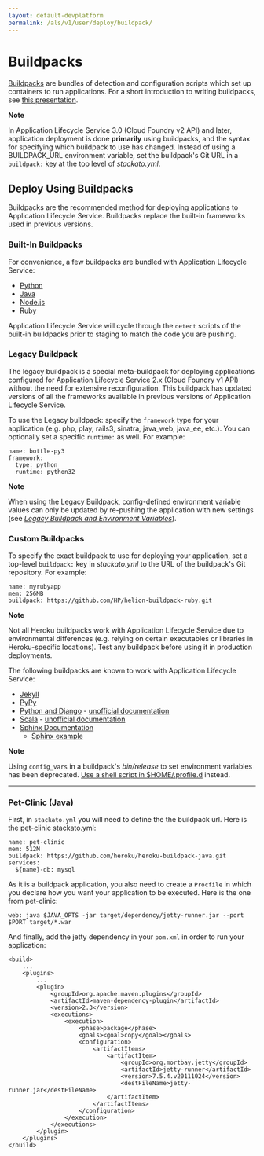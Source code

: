 ```yaml
---
layout: default-devplatform
permalink: /als/v1/user/deploy/buildpack/
---
```

<!--PUBLISHED-->

Buildpacks[](#buildpacks "Permalink to this headline")
=======================================================

[Buildpacks](https://devcenter.heroku.com/articles/buildpacks) are
bundles of detection and configuration scripts which set up containers
to run applications. For a short introduction to writing buildpacks, see
[this presentation](http://talks.codegram.com/heroku-buildpacks).

**Note**

In Application Lifecycle Service 3.0 (Cloud Foundry v2 API) and later, application deployment
is done **primarily** using buildpacks, and the syntax for specifying
which buildpack to use has changed. Instead of using a BUILDPACK\_URL
environment variable, set the buildpack's Git URL in a
`buildpack:` key at the top level of *stackato.yml*.

Deploy Using Buildpacks[](#deploy-using-buildpacks "Permalink to this headline")
---------------------------------------------------------------------------------

Buildpacks are the recommended method for deploying applications to
Application Lifecycle Service. Buildpacks replace the built-in frameworks used in previous versions.

### Built-In Buildpacks[](#built-in-buildpacks "Permalink to this headline")

For convenience, a few buildpacks are bundled with Application Lifecycle Service:

-   [Python](https://github.com/HP/helion-buildpack-python)
-   [Java](https://github.com/cloudfoundry/java-buildpack)
-   [Node.js](https://github.com/cloudfoundry/heroku-buildpack-nodejs)
-   [Ruby](https://github.com/HP/helion-buildpack-ruby)

Application Lifecycle Service will cycle through the `detect` scripts of
the built-in buildpacks prior to staging to match the code you are
pushing.

### Legacy Buildpack[](#legacy-buildpack "Permalink to this headline")

The legacy buildpack is a special meta-buildpack for deploying
applications configured for Application Lifecycle Service 2.x (Cloud Foundry v1 API) without
the need for extensive reconfiguration. This buildpack has updated
versions of all the frameworks available in previous versions of
Application Lifecycle Service.

To use the Legacy buildpack: specify the `framework` type for your application (e.g. php,
play, rails3, sinatra, java\_web, java\_ee, etc.). You can optionally
set a specific `runtime:` as well. For example:

    name: bottle-py3
    framework:
      type: python
      runtime: python32

**Note**

When using the Legacy Buildpack, config-defined environment variable
values can only be updated by re-pushing the application with new
settings (see [*Legacy Buildpack and Environment
Variables*](/als/v1/admin/reference/known-issues/#known-issues-legacy-env)).

### Custom Buildpacks[](#custom-buildpacks "Permalink to this headline")

To specify the exact buildpack to use for deploying your application,
set a top-level `buildpack:` key in *stackato.yml*
to the URL of the buildpack's Git repository. For example:

    name: myrubyapp
    mem: 256MB
    buildpack: https://github.com/HP/helion-buildpack-ruby.git

**Note**

Not all Heroku buildpacks work with Application Lifecycle Service due to environmental
differences (e.g. relying on certain executables or libraries in
Heroku-specific locations). Test any buildpack before using it in
production deployments.

The following buildpacks are known to work with Application Lifecycle Service:

-   [Jekyll](https://github.com/HP/heroku-buildpack-jekyll/)
-   [PyPy](https://github.com/HP/heroku-buildpack-pypy)
-   [Python and
    Django](https://github.com/heroku/heroku-buildpack-python) -
    [unofficial
    documentation](https://devcenter.heroku.com/articles/python)
-   [Scala](https://github.com/heroku/heroku-buildpack-scala) -
    [unofficial
    documentation](https://devcenter.heroku.com/categories/scala)
-   [Sphinx
    Documentation](https://github.com/craigkerstiens/heroku-buildpack-sphinx)
    -   [Sphinx example](https://github.com/Stackato-Apps/sphinx-demo)

**Note**

Using `config_vars` in a buildpack's *bin/release*
to set environment variables has been deprecated. [Use a shell script in
\$HOME/.profile.d](https://devcenter.heroku.com/articles/profiled)
instead.

* * * * *

### Pet-Clinic (Java)[](#pet-clinic-java "Permalink to this headline")

First, in `stackato.yml` you will need to define the
the buildpack url. Here is the pet-clinic stackato.yml:

    name: pet-clinic
    mem: 512M
    buildpack: https://github.com/heroku/heroku-buildpack-java.git
    services:
      ${name}-db: mysql

As it is a buildpack application, you also need to create a
`Procfile` in which you declare how you want your
application to be executed. Here is the one from pet-clinic:

    web: java $JAVA_OPTS -jar target/dependency/jetty-runner.jar --port $PORT target/*.war

And finally, add the jetty dependency in your `pom.xml` in order to run your application:

    <build>
        ...
        <plugins>
            ...
            <plugin>
                <groupId>org.apache.maven.plugins</groupId>
                <artifactId>maven-dependency-plugin</artifactId>
                <version>2.3</version>
                <executions>
                    <execution>
                        <phase>package</phase>
                        <goals><goal>copy</goal></goals>
                        <configuration>
                            <artifactItems>
                                <artifactItem>
                                    <groupId>org.mortbay.jetty</groupId>
                                    <artifactId>jetty-runner</artifactId>
                                    <version>7.5.4.v20111024</version>
                                    <destFileName>jetty-runner.jar</destFileName>
                                </artifactItem>
                            </artifactItems>
                        </configuration>
                    </execution>
                </executions>
            </plugin>
        </plugins>
    </build>